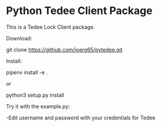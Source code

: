 # Python Tedee Client Package

This is a Tedee Lock Client package.

Download:

git clone https://github.com/joerg65/pytedee.git

Install:

pipenv install -e .

or

python3 setup.py install

Try it with the example.py:

-Edit username and password with your credentials for Tedee